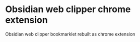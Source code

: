 # Obsidian web clipper chrome extension
Obsidian web clipper bookmarklet rebuilt as chrome extension 
